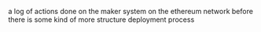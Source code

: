 a log of actions done on the maker system on the ethereum network before there is some kind of more structure deployment process

